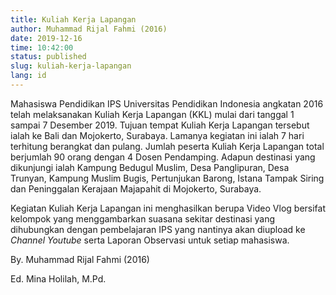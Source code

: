 ```yaml
---
title: Kuliah Kerja Lapangan
author: Muhammad Rijal Fahmi (2016)
date: 2019-12-16
time: 10:42:00
status: published
slug: kuliah-kerja-lapangan
lang: id
---
```

Mahasiswa Pendidikan IPS Universitas Pendidikan Indonesia angkatan 2016 telah melaksanakan Kuliah Kerja Lapangan (KKL) mulai dari tanggal 1 sampai 7 Desember 2019. Tujuan tempat Kuliah Kerja Lapangan tersebut ialah ke Bali dan Mojokerto, Surabaya. Lamanya kegiatan ini ialah 7 hari  terhitung berangkat dan pulang. Jumlah peserta Kuliah Kerja Lapangan total berjumlah 90 orang dengan 4 Dosen Pendamping. Adapun destinasi yang dikunjungi ialah Kampung Bedugul Muslim, Desa Panglipuran, Desa Trunyan, Kampung Muslim Bugis, Pertunjukan Barong, Istana Tampak Siring dan Peninggalan Kerajaan Majapahit di Mojokerto, Surabaya.

Kegiatan Kuliah Kerja Lapangan ini menghasilkan berupa Video Vlog bersifat kelompok yang menggambarkan suasana sekitar destinasi yang dihubungkan dengan pembelajaran IPS yang nantinya akan diupload ke _Channel Youtube_ serta Laporan Observasi untuk setiap mahasiswa.

By. Muhammad Rijal Fahmi (2016)

Ed. Mina Holilah, M.Pd.